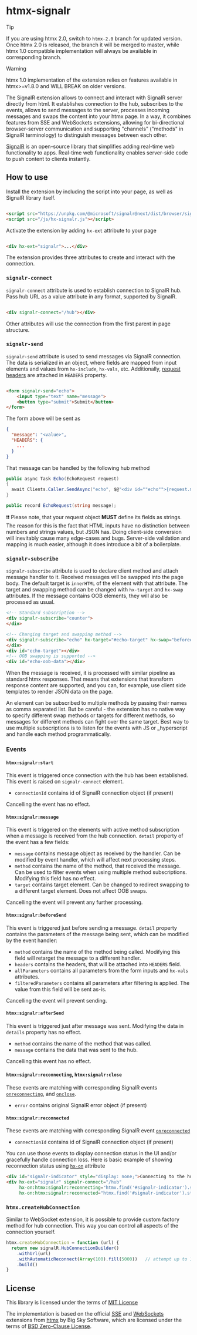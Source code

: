 # htmx-signalr

> [!TIP]
> If you are using htmx 2.0, switch to `htmx-2.0` branch for updated version. Once htmx 2.0 is released, the branch
> it will be merged to master, while htmx 1.0 compatible implementation will always be available in corresponding branch.

> [!WARNING]
> htmx 1.0 implementation of the extension relies on features available in htmx>=v1.8.0 and WILL BREAK on older versions.

The SignalR extension allows to connect and interact with SignalR server directly from html.
It establishes connection to the hub, subscribes to the events, allows to send messages to the server,
processes incoming messages and swaps the content into your htmx page. In a way, it combines features from SSE
and WebSockets extensions, allowing for bi-directional browser-server communication and supporting
"channels" ("methods" in SignalR terminology) to distinguish messages between each other.

[SignalR](https://docs.microsoft.com/en-us/aspnet/core/signalr/introduction?view=aspnetcore-6.0) is an open-source
library that simplifies adding real-time web functionality to apps. Real-time web functionality enables server-side code
to push content to clients instantly.

## How to use

Install the extension by including the script into your page, as well as SignalR library itself.

```html

<script src="https://unpkg.com/@microsoft/signalr@next/dist/browser/signalr.js"></script>
<script src="/js/hx-signalr.js"></script>
```

Activate the extension by adding `hx-ext` attribute to your page

```html

<div hx-ext="signalr">...</div>
```

The extension provides three attributes to create and interact with the connection.

### `signalr-connect`

`signalr-connect` attribute is used to establish connection to SignalR hub. Pass hub URL as a value attribute in any
format, supported by SignalR.

```html

<div signalr-connect="/hub"></div>
```

Other attributes will use the connection from the first parent in page structure.

### `signalr-send`

`signalr-send` attribute is used to send messages via SignalR connection. The data is serialized in an object, where
fields are mapped from input elements
and values from `hx-include`, `hx-vals`, etc. Additionally, [request headers](https://htmx.org/docs/#request-headers)
are attached in `HEADERS` property.

```html

<form signalr-send="echo">
    <input type="text" name="message">
    <button type="submit">Submit</button>
</form>
```

The form above will be sent as

```json
{
  "message": "<value>",
  "HEADERS": {
    ...
  }
}
```

That message can be handled by the following hub method

```csharp
public async Task Echo(EchoRequest request)
{
  await Clients.Caller.SendAsync("echo", $@"<div id=""echo"">{request.message}</div><div hx-swap-oob=""true"" id=""echo-oob-data"">{new Random().Next()}</div>");
}

public record EchoRequest(string message);
```

:exclamation::exclamation: Please note, that your request object **MUST** define its fields as strings. The reason for this is the fact that HTML inputs
have no distinction between numbers and strings values, but JSON has. Doing client-side conversion will inevitably cause many
edge-cases and bugs. Server-side validation and mapping is much easier, although it does introduce a bit of a boilerplate.

### `signalr-subscribe`

`signalr-subscribe` attribute is used to declare client method and attach message handler to it. Received messages will
be swapped into the page body.
The default target is `innerHTML` of the element with that attribute. The target and swapping method can be changed
with `hx-target` and `hx-swap` attributes. If the message
contains OOB elements, they will also be processed as usual.

```html
<!-- Standard subscription -->
<div signalr-subscribe="counter">
</div>

<!-- Changing target and swapping method -->
<div signalr-subscribe="echo" hx-target="#echo-target" hx-swap="beforeend">
</div>
<div id="echo-target"></div>
<!-- OOB swapping is supported -->
<div id="echo-oob-data"></div>
```

When the message is received, it is processed with similar pipeline as standard htmx responses. That means that
extensions that transform response content are supported, and you can, for example, use client side templates to render
JSON data on the page.

An element can be subscribed to multiple methods by passing their names as comma separated list. But be careful - the
extension has no native way to specify different swap methods or targets for different methods, so messages for
different methods can fight over the same target. Best way to use multiple subscriptions is to listen for the
events with JS or _hyperscript and handle each method programmatically.

### Events

#### `htmx:signalr:start`

This event is triggered once connection with the hub has been established. This event is raised on `signalr-connect` element.

- `connectionId` contains id of SignalR connection object (if present)

Cancelling the event has no effect.

#### `htmx:signalr:message`

This event is triggered on the elements with active method subscription when a message is received from the hub
connection. `detail` property of the event has a few fields:

- `message` contains message object as received by the handler. Can be modified by event handler, which will affect
  next processing steps.
- `method` contains the name of the method, that received the message. Can be used to filter events when using multiple
  method subscriptions. Modifying this field has no effect.
- `target` contains target element. Can be changed to redirect swapping to a different target element. Does not affect
  OOB swaps.

Cancelling the event will prevent any further processing.

#### `htmx:signalr:beforeSend`

This event is triggered just before sending a message. `detail` property contains the parameters of the message being sent, which can be modified by the event handler:

- `method` contains the name of the method being called. Modifying this field will retarget the message to a different handler.
- `headers` contains the headers, that will be attached into `HEADERS` field.
- `allParameters` contains all parameters from the form inputs and `hx-vals` attributes.
- `filteredParameters` contains all parameters after filtering is applied. The value from this field will be sent as-is.

Cancelling the event will prevent sending.

#### `htmx:signalr:afterSend`

This event is triggered just after message was sent. Modifying the data in `details` property has no effect.

- `method` contains the name of the method that was called.
- `message` contains the data that was sent to the hub.

Cancelling this event has no effect.

#### `htmx:signalr:reconnecting`, `htmx:signalr:close`

These events are matching with corresponding SignalR events
[`onreconnecting`](https://learn.microsoft.com/en-us/javascript/api/%40microsoft/signalr/hubconnection?view=signalr-js-latest#@microsoft-signalr-hubconnection-onreconnecting),
and [`onclose`](https://learn.microsoft.com/en-us/javascript/api/%40microsoft/signalr/hubconnection?view=signalr-js-latest#@microsoft-signalr-hubconnection-onclose).

- `error` contains original SignalR error object (if present)

#### `htmx:signalr:reconnected`

These events are matching with corresponding SignalR event
[`onreconnected`](https://learn.microsoft.com/en-us/javascript/api/%40microsoft/signalr/hubconnection?view=signalr-js-latest#@microsoft-signalr-hubconnection-onreconnected)

- `connectionId` contains id of SignalR connection object (if present)

You can use those events to display connection status in the UI and/or gracefully handle connection loss.
Here is basic example of showing reconnection status using [`hx-on`](https://htmx.org/attributes/hx-on/) attribute

```html
<div id="signalr-indicator" style="display: none;">Connecting to the hub...</div>
<div hx-ext="signalr" signalr-connect="/hub"
     hx-on:htmx:signalr:reconnecting="htmx.find('#signalr-indicator').style.display='block'"
     hx-on:htmx:signalr:reconnected="htmx.find('#signalr-indicator').style.display='none'"></div>
```

### `htmx.createHubConnection`

Similar to WebSocket extension, it is possible to provide custom factory method for hub connection. This way you can
control all aspects of the connection yourself.

```js
htmx.createHubConnection = function (url) {
  return new signalR.HubConnectionBuilder()
    .withUrl(url)
    .withAutomaticReconnect(Array(100).fill(5000))   // attempt up to 100 reconnections every 5 seconds
    .build()
}
```

## License

This library is licensed under the terms of [MIT License](LICENSE)

The implementation is based on the official [SSE](https://github.com/bigskysoftware/htmx/blob/master/src/ext/sse.js)
and [WebSockets](https://github.com/bigskysoftware/htmx/blob/master/src/ext/ws.js)
extensions from [htmx](https://github.com/bigskysoftware/htmx) by Big Sky Software, which are licensed under the terms
of [BSD Zero-Clause License](https://github.com/bigskysoftware/htmx/blob/master/LICENSE).
